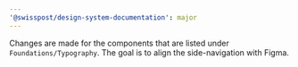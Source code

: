 ```yaml
---
'@swisspost/design-system-documentation': major
---
```


Changes are made for the components that are listed under `Foundations/Typography`. The goal is to align the side-navigation with Figma.